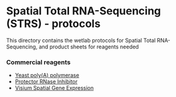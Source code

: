 # Spatial Total RNA-Sequencing (STRS) - **protocols**

This  directory contains the wetlab protocols for Spatial Total RNA-Sequencing, and product sheets for reagents needed

### Commercial reagents
- [Yeast poly(A) polymerase](https://www.thermofisher.com/order/catalog/product/74225Z25KU)
- [Protector RNase Inhibitor](https://www.sigmaaldrich.com/US/en/product/roche/rnainhro)
- [Visium Spatial Gene Expression](https://www.10xgenomics.com/products/spatial-gene-expression)
